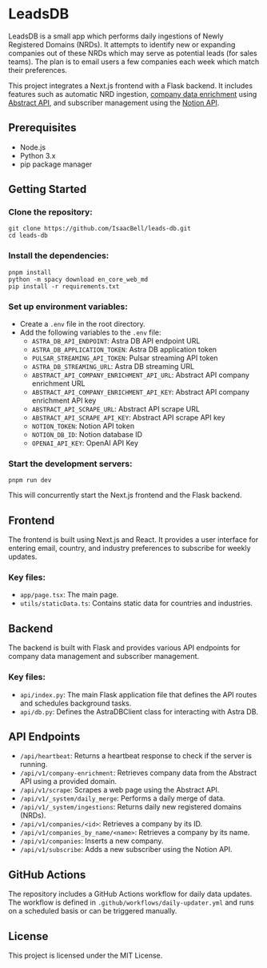 # LeadsDB

LeadsDB is a small app which performs daily ingestions of Newly Registered Domains (NRDs). It attempts to identify new or expanding companies out of these NRDs which may serve as potential leads (for sales teams). The plan is to email users a few companies each week which match their preferences.

This project integrates a Next.js frontend with a Flask backend. It includes features such as automatic NRD ingestion, [company data enrichment](https://blog.hubspot.com/sales/data-enrichment) using [Abstract API](https://docs.abstractapi.com/company-enrichment), and subscriber management using the [Notion API](https://github.com/btahir/notion-capture).

## Prerequisites

- Node.js
- Python 3.x
- pip package manager

## Getting Started

### Clone the repository:

```
git clone https://github.com/IsaacBell/leads-db.git
cd leads-db
```

### Install the dependencies:

```
pnpm install
python -m spacy download en_core_web_md
pip install -r requirements.txt
```

### Set up environment variables:

- Create a `.env` file in the root directory.
- Add the following variables to the `.env` file:
  - `ASTRA_DB_API_ENDPOINT`: Astra DB API endpoint URL
  - `ASTRA_DB_APPLICATION_TOKEN`: Astra DB application token
  - `PULSAR_STREAMING_API_TOKEN`: Pulsar streaming API token
  - `ASTRA_DB_STREAMING_URL`: Astra DB streaming URL
  - `ABSTRACT_API_COMPANY_ENRICHMENT_API_URL`: Abstract API company enrichment URL
  - `ABSTRACT_API_COMPANY_ENRICHMENT_API_KEY`: Abstract API company enrichment API key
  - `ABSTRACT_API_SCRAPE_URL`: Abstract API scrape URL
  - `ABSTRACT_API_SCRAPE_API_KEY`: Abstract API scrape API key
  - `NOTION_TOKEN`: Notion API token
  - `NOTION_DB_ID`: Notion database ID
  - `OPENAI_API_KEY`: OpenAI API Key

### Start the development servers:

```
pnpm run dev
```

This will concurrently start the Next.js frontend and the Flask backend.

## Frontend

The frontend is built using Next.js and React. It provides a user interface for entering email, country, and industry preferences to subscribe for weekly updates.

### Key files:

- `app/page.tsx`: The main page.
- `utils/staticData.ts`: Contains static data for countries and industries.

## Backend

The backend is built with Flask and provides various API endpoints for company data management and subscriber management.

### Key files:

- `api/index.py`: The main Flask application file that defines the API routes and schedules background tasks.
- `api/db.py`: Defines the AstraDBClient class for interacting with Astra DB.

## API Endpoints

- `/api/heartbeat`: Returns a heartbeat response to check if the server is running.
- `/api/v1/company-enrichment`: Retrieves company data from the Abstract API using a provided domain.
- `/api/v1/scrape`: Scrapes a web page using the Abstract API.
- `/api/v1/_system/daily_merge`: Performs a daily merge of data.
- `/api/v1/_system/ingestions`: Returns daily new registered domains (NRDs).
- `/api/v1/companies/<id>`: Retrieves a company by its ID.
- `/api/v1/companies_by_name/<name>`: Retrieves a company by its name.
- `/api/v1/companies`: Inserts a new company.
- `/api/v1/subscribe`: Adds a new subscriber using the Notion API.

## GitHub Actions

The repository includes a GitHub Actions workflow for daily data updates. The workflow is defined in `.github/workflows/daily-updater.yml` and runs on a scheduled basis or can be triggered manually.

## License

This project is licensed under the MIT License.
